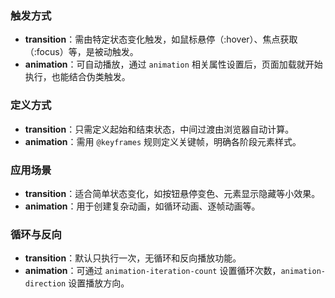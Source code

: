 ### 触发方式
- **transition**：需由特定状态变化触发，如鼠标悬停（:hover）、焦点获取（:focus）等，是被动触发。
- **animation**：可自动播放，通过 `animation` 相关属性设置后，页面加载就开始执行，也能结合伪类触发。

### 定义方式
- **transition**：只需定义起始和结束状态，中间过渡由浏览器自动计算。
- **animation**：需用 `@keyframes` 规则定义关键帧，明确各阶段元素样式。

### 应用场景
- **transition**：适合简单状态变化，如按钮悬停变色、元素显示隐藏等小效果。
- **animation**：用于创建复杂动画，如循环动画、逐帧动画等。

### 循环与反向
- **transition**：默认只执行一次，无循环和反向播放功能。
- **animation**：可通过 `animation-iteration-count` 设置循环次数，`animation-direction` 设置播放方向。 